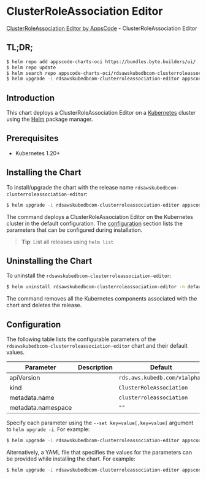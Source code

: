 # ClusterRoleAssociation Editor

[ClusterRoleAssociation Editor by AppsCode](https://appscode.com) - ClusterRoleAssociation Editor

## TL;DR;

```bash
$ helm repo add appscode-charts-oci https://bundles.byte.builders/ui/
$ helm repo update
$ helm search repo appscode-charts-oci/rdsawskubedbcom-clusterroleassociation-editor --version=v0.5.0
$ helm upgrade -i rdsawskubedbcom-clusterroleassociation-editor appscode-charts-oci/rdsawskubedbcom-clusterroleassociation-editor -n default --create-namespace --version=v0.5.0
```

## Introduction

This chart deploys a ClusterRoleAssociation Editor on a [Kubernetes](http://kubernetes.io) cluster using the [Helm](https://helm.sh) package manager.

## Prerequisites

- Kubernetes 1.20+

## Installing the Chart

To install/upgrade the chart with the release name `rdsawskubedbcom-clusterroleassociation-editor`:

```bash
$ helm upgrade -i rdsawskubedbcom-clusterroleassociation-editor appscode-charts-oci/rdsawskubedbcom-clusterroleassociation-editor -n default --create-namespace --version=v0.5.0
```

The command deploys a ClusterRoleAssociation Editor on the Kubernetes cluster in the default configuration. The [configuration](#configuration) section lists the parameters that can be configured during installation.

> **Tip**: List all releases using `helm list`

## Uninstalling the Chart

To uninstall the `rdsawskubedbcom-clusterroleassociation-editor`:

```bash
$ helm uninstall rdsawskubedbcom-clusterroleassociation-editor -n default
```

The command removes all the Kubernetes components associated with the chart and deletes the release.

## Configuration

The following table lists the configurable parameters of the `rdsawskubedbcom-clusterroleassociation-editor` chart and their default values.

|     Parameter      | Description |                 Default                  |
|--------------------|-------------|------------------------------------------|
| apiVersion         |             | <code>rds.aws.kubedb.com/v1alpha1</code> |
| kind               |             | <code>ClusterRoleAssociation</code>      |
| metadata.name      |             | <code>clusterroleassociation</code>      |
| metadata.namespace |             | <code>""</code>                          |


Specify each parameter using the `--set key=value[,key=value]` argument to `helm upgrade -i`. For example:

```bash
$ helm upgrade -i rdsawskubedbcom-clusterroleassociation-editor appscode-charts-oci/rdsawskubedbcom-clusterroleassociation-editor -n default --create-namespace --version=v0.5.0 --set apiVersion=rds.aws.kubedb.com/v1alpha1
```

Alternatively, a YAML file that specifies the values for the parameters can be provided while
installing the chart. For example:

```bash
$ helm upgrade -i rdsawskubedbcom-clusterroleassociation-editor appscode-charts-oci/rdsawskubedbcom-clusterroleassociation-editor -n default --create-namespace --version=v0.5.0 --values values.yaml
```
